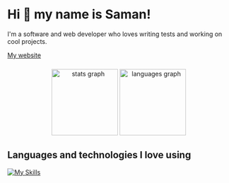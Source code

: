 # Hi 👋 my name is Saman!

I'm a software and web developer who loves writing tests and working on cool projects.

[My website](https://samanshaiza.com)

###

<div align="center">
  <img src="https://github-readme-stats.vercel.app/api?username=samanshaiza004&hide_title=false&hide_rank=false&show_icons=true&include_all_commits=true&count_private=true&disable_animations=false&theme=dracula&locale=en&hide_border=false" height="150" alt="stats graph"  />
  <img src="https://github-readme-stats.vercel.app/api/top-langs?username=samanshaiza004&locale=en&hide_title=false&layout=compact&card_width=320&langs_count=5&theme=dracula&hide_border=false" height="150" alt="languages graph"  />
</div>

###

## Languages and technologies I love using

[![My Skills](https://skillicons.dev/icons?i=js,nodejs,ts,react,java,c,cpp,py&perline=12)](https://skillicons.dev)

###
